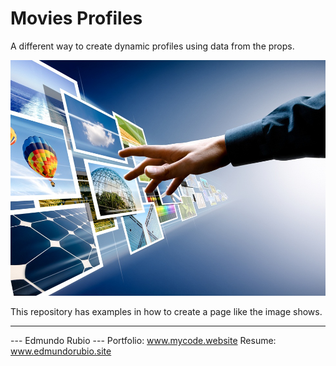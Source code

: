 # Movies Profiles
A different way to create dynamic profiles using data from the props.

![Missing Pic](https://github.com/Edxael/Images/blob/master/01-movies/00-Main.jpg "Description goes here")

This repository has examples in how to create a page like the image shows.

----

   ---  Edmundo Rubio  ---
Portfolio: www.mycode.website
Resume: www.edmundorubio.site
